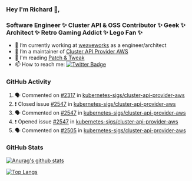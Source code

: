### Hey I'm Richard 👋, 

<h3 align="left">Software Engineer ✨ Cluster API & OSS Contributor ✨ Geek ✨ Architect ✨ Retro Gaming Addict ✨ Lego Fan ✨</h3>

- 🔭 I’m currently working at [weaveworks](https://github.com/weaveworks) as a engineer/architect
- 👯 I’m a maintainer of [Cluster API Provider AWS](https://github.com/kubernetes-sigs/cluster-api-provider-aws)
- 💬 I'm reading [Patch & Tweak](https://bjooks.com/products/patch-tweak-exploring-modular-synthesis)
- 📫 How to reach me: [![Twitter Badge](https://img.shields.io/badge/-@fruit_case-00acee?style=flat&logo=Twitter&logoColor=white)](https://twitter.com/intent/follow?screen_name=fruit_case "Follow on Twitter")

### GitHub Activity 

<!--START_SECTION:activity-->
1. 🗣 Commented on [#2317](https://github.com/kubernetes-sigs/cluster-api-provider-aws/issues/2317) in [kubernetes-sigs/cluster-api-provider-aws](https://github.com/kubernetes-sigs/cluster-api-provider-aws)
2. ❗️ Closed issue [#2547](https://github.com/kubernetes-sigs/cluster-api-provider-aws/issues/2547) in [kubernetes-sigs/cluster-api-provider-aws](https://github.com/kubernetes-sigs/cluster-api-provider-aws)
3. 🗣 Commented on [#2547](https://github.com/kubernetes-sigs/cluster-api-provider-aws/issues/2547) in [kubernetes-sigs/cluster-api-provider-aws](https://github.com/kubernetes-sigs/cluster-api-provider-aws)
4. ❗️ Opened issue [#2547](https://github.com/kubernetes-sigs/cluster-api-provider-aws/issues/2547) in [kubernetes-sigs/cluster-api-provider-aws](https://github.com/kubernetes-sigs/cluster-api-provider-aws)
5. 🗣 Commented on [#2505](https://github.com/kubernetes-sigs/cluster-api-provider-aws/issues/2505) in [kubernetes-sigs/cluster-api-provider-aws](https://github.com/kubernetes-sigs/cluster-api-provider-aws)
<!--END_SECTION:activity-->

### GitHub Stats

[![Anurag's github stats](https://github-readme-stats.vercel.app/api?username=richardcase&count_private=true&show_icons=true)](https://github.com/anuraghazra/github-readme-stats)

[![Top Langs](https://github-readme-stats.vercel.app/api/top-langs/?username=richardcase&hide=html&layout=compact)](https://github.com/anuraghazra/github-readme-stats)
